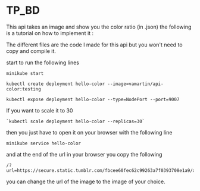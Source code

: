 # TP_BD
This api takes an image and show you the color ratio (in .json) the following is a tutorial on how to implement it :

The different files are the code I made for this api but you won't need to copy and compile it.

start to run the following lines

    minikube start
    
    kubectl create deployment hello-color --image=vamartin/api-color:testing

    kubectl expose deployment hello-color --type=NodePort --port=9007

If you want to scale it to 30

    `kubectl scale deployment hello-color --replicas=30`

then you just have to open it on your browser with the following line

    minikube service hello-color

and at the end of the url in your browser you copy the following

    /?url=https://secure.static.tumblr.com/fbcee60fec62c99263a7f0393708e1a9/x0ueovm/wC6nzzau3/tumblr_static_tumblr_static_2ez251jw3pc0kck000sw4kkco_640.jpg

you can change the url of the image to the image of your choice.
